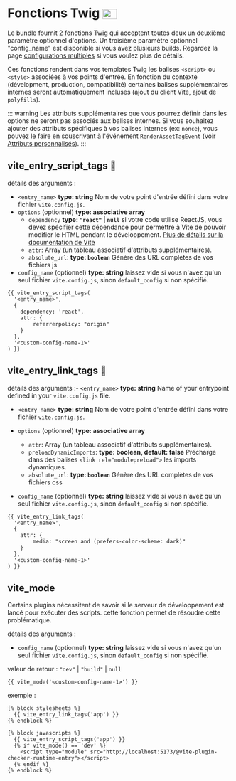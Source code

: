 # Fonctions Twig <img src="/images/logo-twig.svg" width="32" height="23" style="display: inline; vertical-align: -10%; " />

Le bundle fournit 2 fonctions Twig qui acceptent toutes deux un deuxième paramètre optionnel d'options.
Un troisième paramètre optionnel "config_name" est disponible si vous avez plusieurs builds. Regardez la page [configurations multiples](/fr/guide/multiple-configurations) si vous voulez plus de détails.

Ces fonctions rendent dans vos templates Twig les balises `<script>` ou `<style>` associées à vos points d'entrée. En fonction du contexte (dévelopment, production, compatibilité) certaines balises supplémentaires internes seront automatiquement incluses (ajout du client Vite, ajout de `polyfills`).

::: warning
Les attributs supplémentaires que vous pourrez définir dans les options ne seront pas associés aux balises internes. Si vous souhaitez ajouter des attributs spécifiques à vos balises internes (ex: `nonce`), vous pouvez le faire en souscrivant à l'événement `RenderAssetTagEvent` (voir [Attributs personnalisés](/fr/guide/custom-attributes.html#en-ecoutant-l-evenement-renderassettagevent-%F0%9F%A7%A9)).
:::

## vite_entry_script_tags 📜

détails des arguments :
- `<entry_name>` **type: string** Nom de votre point d'entrée défini dans votre fichier `vite.config.js`.
- `options` (optionnel) **type: associative array**
  - `dependency` **type: `"react"` | `null`**  si votre code utilise ReactJS, vous devez spécifier cette dépendance pour permettre à Vite de pouvoir modifier le HTML pendant le développement. [Plus de détails sur la documentation de Vite](https://vitejs.dev/guide/backend-integration.html#backend-integration)
  - `attr`: Array (un tableau associatif d'attributs supplémentaires).
  - `absolute_url`: **type: `boolean`** Génère des URL complètes de vos fichiers js
- `config_name` (optionnel) **type: string** laissez vide si vous n'avez qu'un seul fichier `vite.config.js`, sinon `default_config` si non spécifié.

```twig
{{ vite_entry_script_tags(
  '<entry_name>',
  {
    dependency: 'react',
    attr: {
        referrerpolicy: "origin"
    }
  },
  '<custom-config-name-1>'
) }}
```


## vite_entry_link_tags 🎨

détails des arguments :- `<entry_name>` **type: string** Name of your entrypoint defined in your `vite.config.js` file.
- `<entry_name>` **type: string** Nom de votre point d'entrée défini dans votre fichier `vite.config.js`.
- `options` (optionnel) **type: associative array**
  - `attr`: Array (un tableau associatif d'attributs supplémentaires).
  - `preloadDynamicImports`: **type: boolean, default: false** Précharge dans des balises `<link rel="modulepreload">` les imports dynamiques.
  - `absolute_url`: **type: `boolean`** Génère des URL complètes de vos fichiers css

- `config_name` (optionnel) **type: string** laissez vide si vous n'avez qu'un seul fichier `vite.config.js`, sinon `default_config` si non spécifié.

```twig
{{ vite_entry_link_tags(
  '<entry_name>',
  {
    attr: {
        media: "screen and (prefers-color-scheme: dark)"
    }
  },
  '<custom-config-name-1>'
) }}
```

## vite_mode

Certains plugins nécessitent de savoir si le serveur de développement est lancé pour exécuter des scripts. cette fonction permet de résoudre cette problématique.

détails des arguments :
- `config_name` (optionnel) **type: string** laissez vide si vous n'avez qu'un seul fichier `vite.config.js`, sinon `default_config` si non spécifié.


valeur de retour : `"dev"` | `"build"` | `null`

```twig
{{ vite_mode('<custom-config-name-1>') }}
```

exemple :
```twig
{% block stylesheets %}
  {{ vite_entry_link_tags('app') }}
{% endblock %}

{% block javascripts %}
  {{ vite_entry_script_tags('app') }}
  {% if vite_mode() == 'dev' %}
    <script type="module" src="http://localhost:5173/@vite-plugin-checker-runtime-entry"></script>
  {% endif %}
{% endblock %}
```
